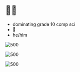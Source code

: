 # 🐸🚀
- dominating grade 10 comp sci
- 🦀
- he/him

![500](https://github-readme-streak-stats.herokuapp.com/?user=shuflduf&theme=dark&hide_border=true)

![500](https://github-readme-stats.vercel.app/api?username=shuflduf&theme=dark&show_icons=true&hide_border=true&count_private=true)

![500](https://github-readme-stats.vercel.app/api/top-langs/?username=shuflduf&theme=dark&show_icons=true&hide_border=true&layout=compact)
